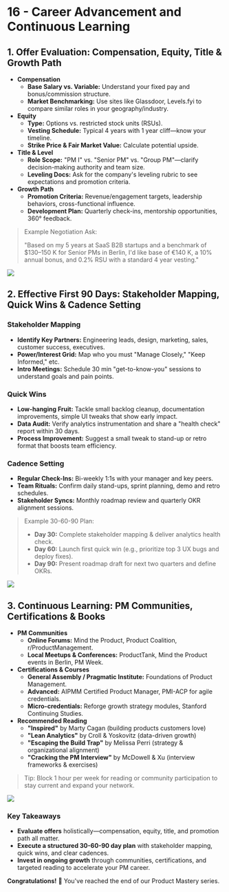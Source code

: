 # 16 - Career Advancement and Continuous Learning

## 1. Offer Evaluation: Compensation, Equity, Title & Growth Path

- **Compensation**
    - **Base Salary vs. Variable:** Understand your fixed pay and bonus/commission structure.
    - **Market Benchmarking:** Use sites like Glassdoor, Levels.fyi to compare similar roles in your geography/industry.
- **Equity**
    - **Type:** Options vs. restricted stock units (RSUs).
    - **Vesting Schedule:** Typical 4 years with 1 year cliff—know your timeline.
    - **Strike Price & Fair Market Value:** Calculate potential upside.
- **Title & Level**
    - **Role Scope:** "PM I" vs. "Senior PM" vs. "Group PM"—clarify decision-making authority and team size.
    - **Leveling Docs:** Ask for the company's leveling rubric to see expectations and promotion criteria.
- **Growth Path**
    - **Promotion Criteria:** Revenue/engagement targets, leadership behaviors, cross-functional influence.
    - **Development Plan:** Quarterly check-ins, mentorship opportunities, 360° feedback.

> Example Negotiation Ask:
> 
> 
> "Based on my 5 years at SaaS B2B startups and a benchmark of \$130–150 K for Senior PMs in Berlin, I'd like base of €140 K, a 10% annual bonus, and 0.2% RSU with a standard 4 year vesting."
> 

![](https://media.giphy.com/media/3o7aD2saalBwwftBIY/giphy.gif)


## 2. Effective First 90 Days: Stakeholder Mapping, Quick Wins & Cadence Setting

### Stakeholder Mapping

- **Identify Key Partners:** Engineering leads, design, marketing, sales, customer success, executives.
- **Power/Interest Grid:** Map who you must "Manage Closely," "Keep Informed," etc.
- **Intro Meetings:** Schedule 30 min "get-to-know-you" sessions to understand goals and pain points.

### Quick Wins

- **Low-hanging Fruit:** Tackle small backlog cleanup, documentation improvements, simple UI tweaks that show early impact.
- **Data Audit:** Verify analytics instrumentation and share a "health check" report within 30 days.
- **Process Improvement:** Suggest a small tweak to stand-up or retro format that boosts team efficiency.

### Cadence Setting

- **Regular Check-Ins:** Bi-weekly 1:1s with your manager and key peers.
- **Team Rituals:** Confirm daily stand-ups, sprint planning, demo and retro schedules.
- **Stakeholder Syncs:** Monthly roadmap review and quarterly OKR alignment sessions.

> Example 30-60-90 Plan:
> 
> - **Day 30:** Complete stakeholder mapping & deliver analytics health check.
> - **Day 60:** Launch first quick win (e.g., prioritize top 3 UX bugs and deploy fixes).
> - **Day 90:** Present roadmap draft for next two quarters and define OKRs.

![](https://media.giphy.com/media/l0MYt5jPR6QX5pnqM/giphy.gif)


## 3. Continuous Learning: PM Communities, Certifications & Books

- **PM Communities**
    - **Online Forums:** Mind the Product, Product Coalition, r/ProductManagement.
    - **Local Meetups & Conferences:** ProductTank, Mind the Product events in Berlin, PM Week.
- **Certifications & Courses**
    - **General Assembly / Pragmatic Institute:** Foundations of Product Management.
    - **Advanced:** AIPMM Certified Product Manager, PMI-ACP for agile credentials.
    - **Micro-credentials:** Reforge growth strategy modules, Stanford Continuing Studies.
- **Recommended Reading**
    - **"Inspired"** by Marty Cagan (building products customers love)
    - **"Lean Analytics"** by Croll & Yoskovitz (data-driven growth)
    - **"Escaping the Build Trap"** by Melissa Perri (strategy & organizational alignment)
    - **"Cracking the PM Interview"** by McDowell & Xu (interview frameworks & exercises)

> Tip: Block 1 hour per week for reading or community participation to stay current and expand your network.
> 

![](https://media.giphy.com/media/3o6ZsYk6XomQjEvSea/giphy.gif)


### Key Takeaways

- **Evaluate offers** holistically—compensation, equity, title, and promotion path all matter.
- **Execute a structured 30-60-90 day plan** with stakeholder mapping, quick wins, and clear cadences.
- **Invest in ongoing growth** through communities, certifications, and targeted reading to accelerate your PM career.

**Congratulations!** 🎉 You've reached the end of our Product Mastery series.